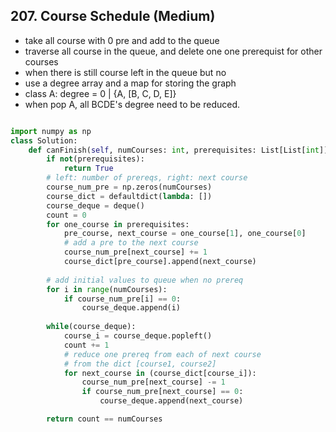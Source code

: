 ## 207. Course Schedule (Medium)


- take all course with 0 pre and add to the queue
- traverse all course in the queue, and delete one one prerequist for other courses
- when there is still course left in the queue but no 
- use a degree array and a map for storing the graph
- class A: degree = 0 | {A, [B, C, D, E]}
- when pop A, all BCDE's degree need to be reduced. 

```python

import numpy as np
class Solution:
    def canFinish(self, numCourses: int, prerequisites: List[List[int]]) -> bool:
        if not(prerequisites):
            return True
        # left: number of prereqs, right: next course
        course_num_pre = np.zeros(numCourses)
        course_dict = defaultdict(lambda: [])
        course_deque = deque()
        count = 0
        for one_course in prerequisites:
            pre_course, next_course = one_course[1], one_course[0] 
            # add a pre to the next course
            course_num_pre[next_course] += 1
            course_dict[pre_course].append(next_course)
            
        # add initial values to queue when no prereq
        for i in range(numCourses):
            if course_num_pre[i] == 0:
                course_deque.append(i)
                
        while(course_deque):
            course_i = course_deque.popleft()
            count += 1
            # reduce one prereq from each of next course
            # from the dict [course1, course2]
            for next_course in (course_dict[course_i]):
                course_num_pre[next_course] -= 1
                if course_num_pre[next_course] == 0:
                    course_deque.append(next_course)

        return count == numCourses
```

